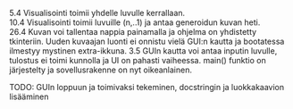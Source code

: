 5.4 Visualisointi toimii yhdelle luvulle kerrallaan.<br>
10.4 Visualisointi toimii luvuille (n,..1) ja antaa generoidun kuvan heti.<br>
26.4 Kuvan voi tallentaa nappia painamalla ja ohjelma on yhdistetty tkinteriin. Uuden kuvaajan luonti ei onnistu vielä GUI:n kautta ja bootatessa ilmestyy mystinen extra-ikkuna. 
3.5 GUIn kautta voi antaa inputin luvulle, tulostus ei toimi kunnolla ja UI on pahasti vaiheessa. main() funktio on järjestelty ja sovellusrakenne on nyt oikeanlainen. 

TODO:
GUIn loppuun ja toimivaksi tekeminen, docstringin ja luokkakaavion lisääminen
